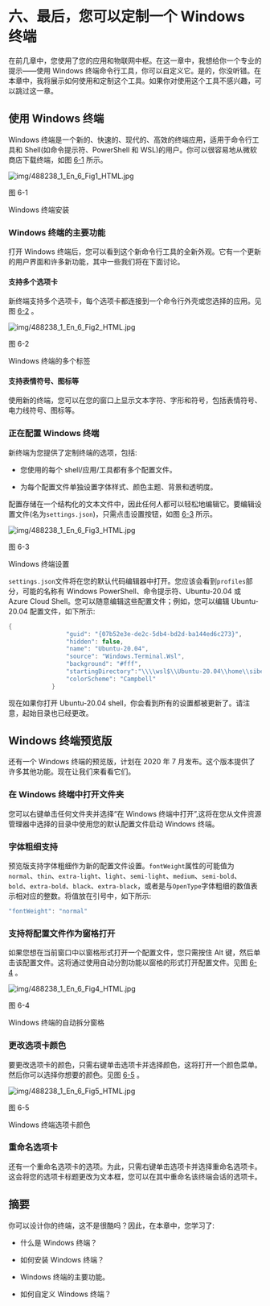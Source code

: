 # 六、最后，您可以定制一个 Windows 终端

在前几章中，您使用了您的应用和物联网中枢。在这一章中，我想给你一个专业的提示——使用 Windows 终端命令行工具，你可以自定义它。是的，你没听错。在本章中，我将展示如何使用和定制这个工具。如果你对使用这个工具不感兴趣，可以跳过这一章。

## 使用 Windows 终端

Windows 终端是一个新的、快速的、现代的、高效的终端应用，适用于命令行工具和 Shell(如命令提示符、PowerShell 和 WSL)的用户。你可以很容易地从微软商店下载终端，如图 [6-1](#Fig1) 所示。

![img/488238_1_En_6_Fig1_HTML.jpg](img/488238_1_En_6_Fig1_HTML.jpg)

图 6-1

Windows 终端安装

### Windows 终端的主要功能

打开 Windows 终端后，您可以看到这个新命令行工具的全新外观。它有一个更新的用户界面和许多新功能，其中一些我们将在下面讨论。

#### 支持多个选项卡

新终端支持多个选项卡，每个选项卡都连接到一个命令行外壳或您选择的应用。见图 [6-2](#Fig2) 。

![img/488238_1_En_6_Fig2_HTML.jpg](img/488238_1_En_6_Fig2_HTML.jpg)

图 6-2

Windows 终端的多个标签

#### 支持表情符号、图标等

使用新的终端，您可以在您的窗口上显示文本字符、字形和符号，包括表情符号、电力线符号、图标等。

### 正在配置 Windows 终端

新终端为您提供了定制终端的选项，包括:

*   您使用的每个 shell/应用/工具都有多个配置文件。

*   为每个配置文件单独设置字体样式、颜色主题、背景和透明度。

配置存储在一个结构化的文本文件中，因此任何人都可以轻松地编辑它。要编辑设置文件(名为`settings.json`)，只需点击设置按钮，如图 [6-3](#Fig3) 所示。

![img/488238_1_En_6_Fig3_HTML.jpg](img/488238_1_En_6_Fig3_HTML.jpg)

图 6-3

Windows 终端设置

`settings.json`文件将在您的默认代码编辑器中打开。您应该会看到`profiles`部分，可能的名称有 Windows PowerShell、命令提示符、Ubuntu-20.04 或 Azure Cloud Shell。您可以随意编辑这些配置文件；例如，您可以编辑 Ubuntu-20.04 配置文件，如下所示:

```cs
{
                "guid": "{07b52e3e-de2c-5db4-bd2d-ba144ed6c273}",
                "hidden": false,
                "name": "Ubuntu-20.04",
                "source": "Windows.Terminal.Wsl",
                "background": "#fff",
                "startingDirectory":"\\\\wsl$\\Ubuntu-20.04\\home\\sibeeshvenu",
                "colorScheme": "Campbell"
            }

```

现在如果你打开 Ubuntu-20.04 shell，你会看到所有的设置都被更新了。请注意，起始目录也已经更改。

## Windows 终端预览版

还有一个 Windows 终端的预览版，计划在 2020 年 7 月发布。这个版本提供了许多其他功能。现在让我们来看看它们。

### 在 Windows 终端中打开文件夹

您可以右键单击任何文件夹并选择“在 Windows 终端中打开”,这将在您从文件资源管理器中选择的目录中使用您的默认配置文件启动 Windows 终端。

### 字体粗细支持

预览版支持字体粗细作为新的配置文件设置。`fontWeight`属性的可能值为`normal`、`thin`、`extra-light`、`light`、`semi-light`、`medium`、`semi-bold`、`bold`、`extra-bold`、`black`、`extra-black`，或者是与`OpenType`字体粗细的数值表示相对应的整数。将值放在引号中，如下所示:

```cs
"fontWeight": "normal"

```

### 支持将配置文件作为窗格打开

如果您想在当前窗口中以窗格形式打开一个配置文件，您只需按住 Alt 键，然后单击该配置文件。这将通过使用自动分割功能以窗格的形式打开配置文件。见图 [6-4](#Fig4) 。

![img/488238_1_En_6_Fig4_HTML.jpg](img/488238_1_En_6_Fig4_HTML.jpg)

图 6-4

Windows 终端的自动拆分窗格

### 更改选项卡颜色

要更改选项卡的颜色，只需右键单击选项卡并选择颜色，这将打开一个颜色菜单。然后你可以选择你想要的颜色。见图 [6-5](#Fig5) 。

![img/488238_1_En_6_Fig5_HTML.jpg](img/488238_1_En_6_Fig5_HTML.jpg)

图 6-5

Windows 终端选项卡颜色

### 重命名选项卡

还有一个重命名选项卡的选项。为此，只需右键单击选项卡并选择重命名选项卡。这会将您的选项卡标题更改为文本框，您可以在其中重命名该终端会话的选项卡。

## 摘要

你可以设计你的终端，这不是很酷吗？因此，在本章中，您学习了:

*   什么是 Windows 终端？

*   如何安装 Windows 终端？

*   Windows 终端的主要功能。

*   如何自定义 Windows 终端？